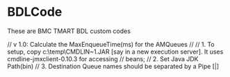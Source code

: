 # BDLCode
These are BMC TMART BDL custom codes

// v 1.0: Calculate the MaxEnqueueTime(ms) for the AMQueues
//
//        1. To setup, copy c:\temp\CMDLIN~1.JAR [say in a new execution server]. It uses cmdline-jmxclient-0.10.3 for accessing 
//           beans;
//        2. Set Java JDK Path(bin)
//        3. Destination Queue names should be separated by a Pipe [|]
